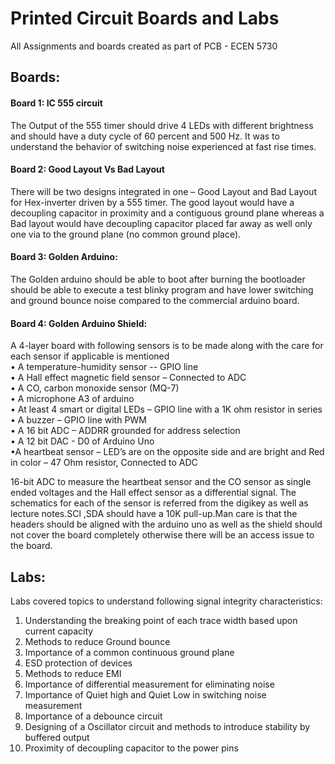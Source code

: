 # Printed Circuit Boards and Labs
All Assignments and boards created as part of PCB - ECEN 5730

## Boards:  
#### Board 1: IC 555 circuit  
The Output of the 555 timer should drive 4 LEDs with different brightness and should have a duty cycle of 60 percent and 500 Hz. It was to understand the behavior of switching noise experienced at fast rise times.  

#### Board 2: Good Layout Vs Bad Layout  
There will be two designs integrated in one – Good Layout and Bad Layout for Hex-inverter driven by a 555 timer. The good layout would have a decoupling capacitor in proximity and a contiguous ground plane whereas a Bad layout would have decoupling capacitor placed far away as well only one via to the ground plane (no common ground place).  

#### Board 3: Golden Arduino:  
The Golden arduino should be able to boot after burning the bootloader should be able to execute a test blinky program and have lower switching and ground bounce noise compared to the commercial arduino board.

#### Board 4:  Golden Arduino Shield:  
A 4-layer board with following sensors is to be made along with the care for each sensor if applicable is mentioned  
• A temperature-humidity sensor -- GPIO line </br>• A Hall effect magnetic field sensor – Connected to ADC </br>• A CO, carbon monoxide sensor (MQ-7) </br>• A microphone A3 of arduino </br>• At least 4 smart or digital LEDs – GPIO line with a 1K ohm resistor in series </br>• A buzzer – GPIO line with PWM </br>• A 16 bit ADC – ADDRR grounded for address selection </br>• A 12 bit DAC - D0 of Arduino Uno </br>•A heartbeat sensor – LED’s are on the opposite side and are bright and Red in color – 47 Ohm resistor, Connected to ADC   

16-bit ADC to measure the heartbeat sensor and the CO sensor as single ended voltages and the Hall effect sensor as a differential signal. The schematics for each of the sensor is referred from the digikey as well as lecture notes.SCl ,SDA should have a 10K pull-up.Man care is that the headers should be aligned with the arduino uno as well as the shield should not cover the board completely otherwise there will be an access issue to the board.

## Labs:
Labs covered topics to understand following signal integrity characteristics:  
1. Understanding the breaking point of each trace width based upon current capacity  
2. Methods to reduce Ground bounce  
3. Importance of a common continuous ground plane  
4. ESD protection of devices  
5. Methods to reduce EMI  
6. Importance of differential measurement for eliminating noise  
7. Importance of Quiet high and Quiet Low in switching noise measurement  
8. Importance of a debounce circuit  
9. Designing of a Oscillator circuit and methods to introduce stability by buffered output
10. Proximity of decoupling capacitor to the power pins
